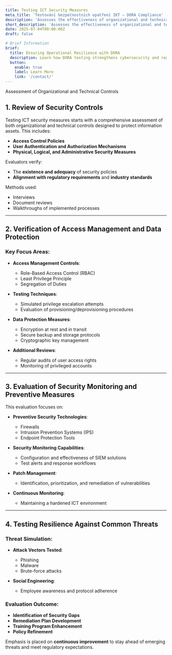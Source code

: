 ```yaml
---
title: Testing ICT Security Measures
meta_title: 'Testování bezpečnostních opatření IKT – DORA Compliance'
description: 'Assesses the effectiveness of organizational and technical controls to protect systems against unauthorized access, data leaks, or misuse.'
short_description: 'Assesses the effectiveness of organizational and technical controls to protect systems against unauthorized access, data leaks, or misuse.'
date: 2025-07-04T00:00:00Z
draft: false

# Brief Information
brief:
  title: Ensuring Operational Resilience with DORA
  description: Learn how DORA testing strengthens cybersecurity and regulatory compliance across ICT systems. Stay ahead of cyber risks with structured evaluation and preparedness.
  button:
    enable: true
    label: Learn More
    link: '/contact/'
---
```


Assessment of Organizational and Technical Controls

## 1. Review of Security Controls

Testing ICT security measures starts with a comprehensive assessment of both organizational and technical controls designed to protect information assets. This includes:

- **Access Control Policies**
- **User Authentication and Authorization Mechanisms**
- **Physical, Logical, and Administrative Security Measures**

Evaluators verify:

- The **existence and adequacy** of security policies
- **Alignment with regulatory requirements** and **industry standards**

Methods used:

- Interviews
- Document reviews
- Walkthroughs of implemented processes

---

## 2. Verification of Access Management and Data Protection

### Key Focus Areas:

- **Access Management Controls**:
  - Role-Based Access Control (RBAC)
  - Least Privilege Principle
  - Segregation of Duties

- **Testing Techniques**:
  - Simulated privilege escalation attempts
  - Evaluation of provisioning/deprovisioning procedures

- **Data Protection Measures**:
  - Encryption at rest and in transit
  - Secure backup and storage protocols
  - Cryptographic key management

- **Additional Reviews**:
  - Regular audits of user access rights
  - Monitoring of privileged accounts

---

## 3. Evaluation of Security Monitoring and Preventive Measures

This evaluation focuses on:

- **Preventive Security Technologies**:
  - Firewalls
  - Intrusion Prevention Systems (IPS)
  - Endpoint Protection Tools

- **Security Monitoring Capabilities**:
  - Configuration and effectiveness of SIEM solutions
  - Test alerts and response workflows

- **Patch Management**:
  - Identification, prioritization, and remediation of vulnerabilities

- **Continuous Monitoring**:
  - Maintaining a hardened ICT environment

---

## 4. Testing Resilience Against Common Threats

### Threat Simulation:

- **Attack Vectors Tested**:
  - Phishing
  - Malware
  - Brute-force attacks

- **Social Engineering**:
  - Employee awareness and protocol adherence

### Evaluation Outcome:

- **Identification of Security Gaps**
- **Remediation Plan Development**
- **Training Program Enhancement**
- **Policy Refinement**

Emphasis is placed on **continuous improvement** to stay ahead of emerging threats and meet regulatory expectations.
